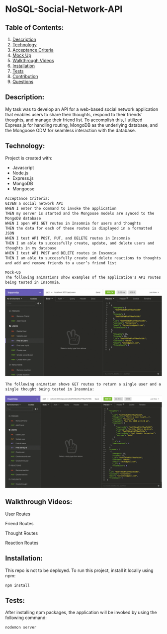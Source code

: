 # NoSQL-Social-Network-API

## Table of Contents:
1. [Description](#description)
2. [Technology](#technmology)
3. [Acceptance Criteria](#acceptance-criteria)
4. [Mock Up](#mock-up)
4. [Walkthrough Videos](#walkthrough-videos)
5. [Installation](#installation)
6. [Tests](#test)
7. [Contribution](#contribution)
8. [Questions](#questions)

## Description:

My task was to develop an API for a web-based social network application that enables users to share their thoughts, respond to their friends' thoughts, and manage their friend list. To accomplish this, I utilized Express.js for handling routing, MongoDB as the underlying database, and the Mongoose ODM for seamless interaction with the database.


## Technology:

Project is created with:

- Javascript
- Node.js
- Express.js
- MongoDB
- Mongoose

```
Acceptance Criteria:
GIVEN a social network API
WHEN I enter the command to invoke the application
THEN my server is started and the Mongoose models are synced to the MongoDB database
WHEN I open API GET routes in Insomnia for users and thoughts
THEN the data for each of these routes is displayed in a formatted JSON
WHEN I test API POST, PUT, and DELETE routes in Insomnia
THEN I am able to successfully create, update, and delete users and thoughts in my database
WHEN I test API POST and DELETE routes in Insomnia
THEN I am able to successfully create and delete reactions to thoughts and add and remove friends to a user’s friend list
```

```
Mock-Up
The following animations show examples of the application's API routes being tested in Insomnia.
```
![insomnia](./images/18-nosql-homework-demo-01%20(1).gif)

```
The following animation shows GET routes to return a single user and a single thought being tested in Insomnia:
```

![insomnia](./images/18-nosql-homework-demo-02.gif)

## Walkthrough Videos:

User Routes

Friend Routes

Thought Routes

Reaction Routes

## Installation:

This repo is not to be deployed. To run this project, install it locally using npm:

```
npm install
```

## Tests:

After installing npm packages, the application will be invoked by using the following command:
```
nodemon server
```
